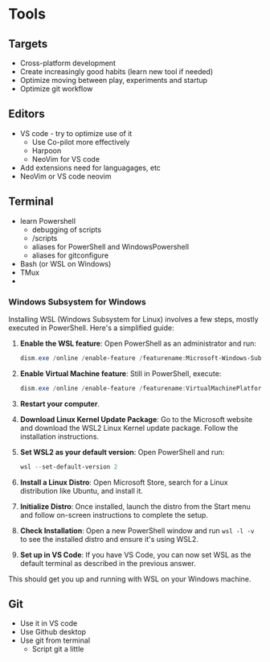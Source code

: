 # Tools

## Targets

- Cross-platform development
- Create increasingly good habits (learn new tool if needed)
- Optimize moving between play, experiments and startup
- Optimize git workflow

## Editors

- VS code - try to optimize use of it
  - Use Co-pilot more effectively
  - Harpoon
  - NeoVim for VS code
- Add extensions need for languagages, etc
- NeoVim or VS code neovim

## Terminal

- learn Powershell
  - debugging of scripts
  - /scripts
  - aliases for PowerShell and WindowsPowershell
  - aliases for gitconfigure
- Bash (or WSL on Windows)
- TMux
-

### Windows Subsystem for Windows

Installing WSL (Windows Subsystem for Linux) involves a few steps, mostly executed in PowerShell. Here's a simplified guide:

1. **Enable the WSL feature**: Open PowerShell as an administrator and run:

   ```powershell
   dism.exe /online /enable-feature /featurename:Microsoft-Windows-Subsystem-Linux /all /norestart
   ```

2. **Enable Virtual Machine feature**: Still in PowerShell, execute:

   ```powershell
   dism.exe /online /enable-feature /featurename:VirtualMachinePlatform /all /norestart
   ```

3. **Restart your computer**.

4. **Download Linux Kernel Update Package**: Go to the Microsoft website and download the WSL2 Linux Kernel update package. Follow the installation instructions.

5. **Set WSL2 as your default version**: Open PowerShell and run:

   ```powershell
   wsl --set-default-version 2
   ```

6. **Install a Linux Distro**: Open Microsoft Store, search for a Linux distribution like Ubuntu, and install it.

7. **Initialize Distro**: Once installed, launch the distro from the Start menu and follow on-screen instructions to complete the setup.

8. **Check Installation**: Open a new PowerShell window and run `wsl -l -v` to see the installed distro and ensure it's using WSL2.

9. **Set up in VS Code**: If you have VS Code, you can now set WSL as the default terminal as described in the previous answer.

This should get you up and running with WSL on your Windows machine.

## Git

- Use it in VS code
- Use Github desktop
- Use git from terminal
  - Script git a little
